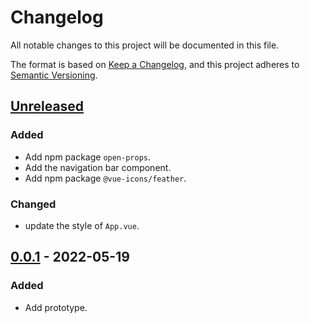 # Changelog
All notable changes to this project will be documented in this file.

The format is based on [Keep a Changelog](https://keepachangelog.com/en/1.0.0/),
and this project adheres to [Semantic Versioning](https://semver.org/spec/v2.0.0.html).

## [Unreleased]
### Added
- Add npm package `open-props`.
- Add the navigation bar component.
- Add npm package `@vue-icons/feather`.

### Changed
- update the style of `App.vue`.

## [0.0.1] - 2022-05-19
### Added
- Add prototype.

[Unreleased]: https://github.com/sakkke/portfolio/compare/v0.0.1...HEAD
[0.0.1]: https://github.com/sakkke/portfolio/releases/tag/v0.0.1

